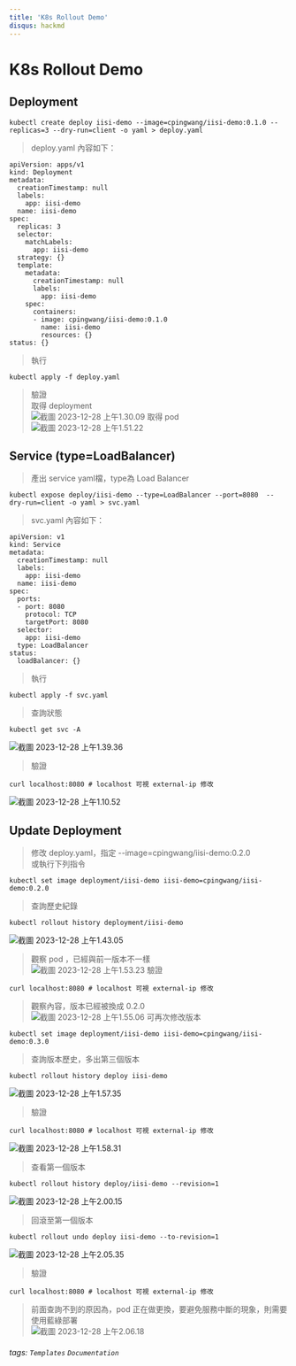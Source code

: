 ```yaml
---
title: 'K8s Rollout Demo'
disqus: hackmd
---
```

K8s Rollout Demo
===

Deployment
---
```gherkin=
kubectl create deploy iisi-demo --image=cpingwang/iisi-demo:0.1.0 --replicas=3 --dry-run=client -o yaml > deploy.yaml
```
> deploy.yaml 內容如下：  
```gherkin=
apiVersion: apps/v1
kind: Deployment
metadata:
  creationTimestamp: null
  labels:
    app: iisi-demo
  name: iisi-demo
spec:
  replicas: 3
  selector:
    matchLabels:
      app: iisi-demo
  strategy: {}
  template:
    metadata:
      creationTimestamp: null
      labels:
        app: iisi-demo
    spec:
      containers:
      - image: cpingwang/iisi-demo:0.1.0
        name: iisi-demo
        resources: {}
status: {}
```
> 執行  
```gherkin=
kubectl apply -f deploy.yaml
```
>驗證  
> 取得 deployment  
![截圖 2023-12-28 上午1.30.09](https://hackmd.io/_uploads/HJ4Vk1cDa.png)
> 取得 pod  
![截圖 2023-12-28 上午1.51.22](https://hackmd.io/_uploads/ryKXEJqvp.png)

Service (type=LoadBalancer)  
---  
>產出 service yaml檔，type為 Load Balancer  
```gherkin=
kubectl expose deploy/iisi-demo --type=LoadBalancer --port=8080  --dry-run=client -o yaml > svc.yaml
```
> svc.yaml 內容如下：  
```gherkin=
apiVersion: v1
kind: Service
metadata:
  creationTimestamp: null
  labels:
    app: iisi-demo
  name: iisi-demo
spec:
  ports:
  - port: 8080
    protocol: TCP
    targetPort: 8080
  selector:
    app: iisi-demo
  type: LoadBalancer
status:
  loadBalancer: {}
```
 
> 執行  
```gherkin=
kubectl apply -f svc.yaml
```
> 查詢狀態  
```gherkin=
kubectl get svc -A
```
  
![截圖 2023-12-28 上午1.39.36](https://hackmd.io/_uploads/BJTPby5Pp.png)

> 驗證  
```gherkin=
curl localhost:8080 # localhost 可視 external-ip 修改
```
  
![截圖 2023-12-28 上午1.10.52](https://hackmd.io/_uploads/S1Ci5CFPT.png)

Update Deployment  
---  
> 修改 deploy.yaml，指定 --image=cpingwang/iisi-demo:0.2.0  
> 或執行下列指令  
```gherkin=  
kubectl set image deployment/iisi-demo iisi-demo=cpingwang/iisi-demo:0.2.0
```
> 查詢歷史紀錄  
```gherkin=  
kubectl rollout history deployment/iisi-demo
```  
![截圖 2023-12-28 上午1.43.05](https://hackmd.io/_uploads/SJIVzy9P6.png)
> 觀察 pod ，已經與前一版本不一樣  
![截圖 2023-12-28 上午1.53.23](https://hackmd.io/_uploads/S1E2NJ5Pa.png)
> 驗證  
```gherkin=
curl localhost:8080 # localhost 可視 external-ip 修改
```  
> 觀察內容，版本已經被換成 0.2.0  
![截圖 2023-12-28 上午1.55.06](https://hackmd.io/_uploads/ryF-SJ9P6.png)
> 可再次修改版本   
```gherkin=
kubectl set image deployment/iisi-demo iisi-demo=cpingwang/iisi-demo:0.3.0
```
> 查詢版本歷史，多出第三個版本  
```gherkin=
kubectl rollout history deploy iisi-demo
```  
![截圖 2023-12-28 上午1.57.35](https://hackmd.io/_uploads/BJAqBy5PT.png)

> 驗證  
```gherkin=
curl localhost:8080 # localhost 可視 external-ip 修改
```  
![截圖 2023-12-28 上午1.58.31](https://hackmd.io/_uploads/BJrRByqvp.png)
> 查看第一個版本  
```gherkin!
kubectl rollout history deploy/iisi-demo --revision=1
```
![截圖 2023-12-28 上午2.00.15](https://hackmd.io/_uploads/HyTNI1qD6.png)
> 回滾至第一個版本  
```gherkin=
kubectl rollout undo deploy iisi-demo --to-revision=1
```
![截圖 2023-12-28 上午2.05.35](https://hackmd.io/_uploads/SJpdDJcD6.png)

> 驗證  
```gherkin=
curl localhost:8080 # localhost 可視 external-ip 修改
```
> 前面查詢不到的原因為，pod 正在做更換，要避免服務中斷的現象，則需要使用藍綠部署  
![截圖 2023-12-28 上午2.06.18](https://hackmd.io/_uploads/B1djDJcv6.png)

###### tags: `Templates` `Documentation`
